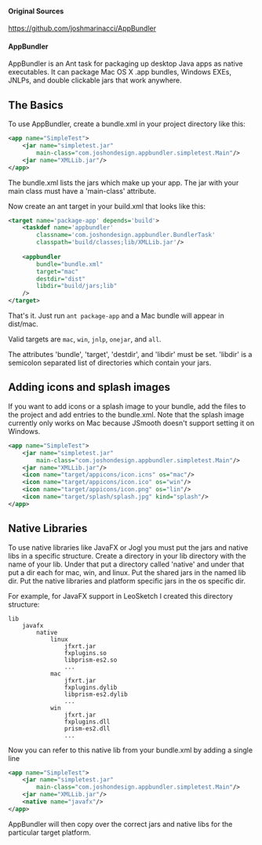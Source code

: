 #### Original Sources

https://github.com/joshmarinacci/AppBundler

#### AppBundler


AppBundler is an Ant task for packaging up desktop Java apps as native
executables.  It can package Mac OS X .app bundles, Windows EXEs, JNLPs,
and double clickable jars that work anywhere.

The Basics
----------

To use AppBundler, create a bundle.xml in your project directory like this:

```xml
<app name="SimpleTest">
    <jar name="simpletest.jar" 
        main-class="com.joshondesign.appbundler.simpletest.Main"/>
    <jar name="XMLLib.jar"/>
</app>
```

The bundle.xml lists the jars which make up your app. The jar with your main
class must have a 'main-class' attribute.

Now create an ant target in your build.xml that looks like this:

```xml
<target name='package-app' depends='build'>
    <taskdef name='appbundler' 
        classname='com.joshondesign.appbundler.BundlerTask'
        classpath='build/classes;lib/XMLLib.jar'/>
        
    <appbundler
        bundle="bundle.xml"
        target="mac"
        destdir="dist"
        libdir="build/jars;lib"
    />
</target>
```

That's it. Just run `ant package-app` and a Mac bundle will appear in dist/mac.

Valid targets are `mac`, `win`, `jnlp`, `onejar`, and `all`.

The attributes 'bundle', 'target', 'destdir', and 'libdir' must be set. 
'libdir' is a semicolon separated list of directories which contain your jars.

Adding icons and splash images
------------------------------

If you want to add icons or a splash image to your bundle, add the files to the
project and add entries to the bundle.xml. Note that the splash image currently
only works on Mac because JSmooth doesn't support setting it on Windows.

```xml
<app name="SimpleTest">
    <jar name="simpletest.jar"
        main-class="com.joshondesign.appbundler.simpletest.Main"/>
    <jar name="XMLLib.jar"/>
    <icon name="target/appicons/icon.icns" os="mac"/>
    <icon name="target/appicons/icon.ico" os="win"/>
    <icon name="target/appicons/icon.png" os="lin"/>
    <icon name="target/splash/splash.jpg" kind="splash"/>
</app>
```


Native Libraries
----------------

To use native libraries like JavaFX or Jogl you must put the jars and native 
libs in a specific structure. Create a directory in your lib directory with
the name of your lib. Under that put a directory called 'native' and under that
put a dir each for mac, win, and linux.  Put the shared jars in the named lib dir.
Put the native libraries and platform specific jars in the os specific dir. 

For example, for JavaFX support in LeoSketch I created this directory structure:
```
lib
    javafx
        native
            linux
                jfxrt.jar
                fxplugins.so
                libprism-es2.so
                ...
            mac
                jfxrt.jar
                fxplugins.dylib
                libprism-es2.dylib
                ...
            win
                jfxrt.jar
                fxplugins.dll
                prism-es2.dll
                ...
```

Now you can refer to this native lib from your bundle.xml by adding a single line

```xml
<app name="SimpleTest">
    <jar name="simpletest.jar" 
        main-class="com.joshondesign.appbundler.simpletest.Main"/>
    <jar name="XMLLib.jar"/>
    <native name="javafx"/>
</app>

```

AppBundler will then copy over the correct jars and native libs for the 
particular target platform.
                

